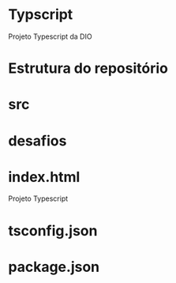 # Typscript
Projeto Typescript da DIO
# Estrutura do repositório
# src

# desafios

# index.html
Projeto Typescript

# tsconfig.json

# package.json

